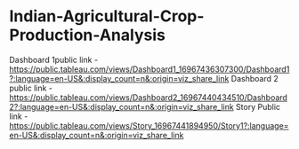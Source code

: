 # Indian-Agricultural-Crop-Production-Analysis


Dashboard 1public link - https://public.tableau.com/views/Dashboard1_16967436307300/Dashboard1?:language=en-US&:display_count=n&:origin=viz_share_link
Dashboard 2 public link - https://public.tableau.com/views/Dashboard2_16967440434510/Dashboard2?:language=en-US&:display_count=n&:origin=viz_share_link
Story Public link - https://public.tableau.com/views/Story_16967441894950/Story1?:language=en-US&:display_count=n&:origin=viz_share_link
